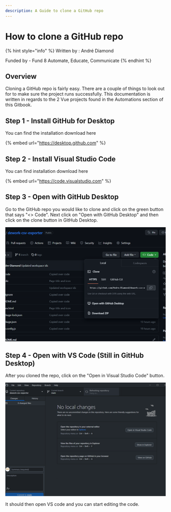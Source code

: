 ```yaml
---
description: A Guide to clone a GitHub repo
---
```


# How to clone a GitHub repo

{% hint style="info" %}
Written by : André Diamond

Funded by - Fund 8 Automate, Educate, Communicate
{% endhint %}

## Overview

Cloning a GitHub repo is fairly easy. There are a couple of things to look out for to make sure the project runs successfully. This documentation is written in regards to the 2 Vue projects found in the Automations section of this Gitbook.&#x20;

## Step 1 - Install GitHub for Desktop

You can find the installation download here

{% embed url="https://desktop.github.com" %}

## Step 2 - Install Visual Studio Code

You can find installation download here

{% embed url="https://code.visualstudio.com" %}

## Step 3 - Open with GitHub Desktop

Go to the GitHub repo you would like to clone and click on the green button that says "<> Code". Next click on "Open with GitHub Desktop" and then click on the clone button in GitHub Desktop.

![](<../../.gitbook/assets/image (3).png>)

## Step 4 - Open with VS Code (Still in GitHub Desktop)

After you cloned the repo, click on the "Open in Visual Studio Code" button.

![](<../../.gitbook/assets/image (5).png>)

It should then open VS code and you can start editing the code.

